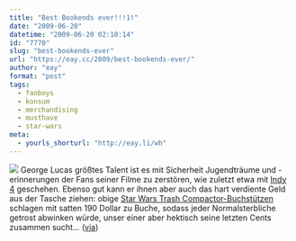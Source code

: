 ```yaml
---
title: "Best Bookends ever!!!1!"
date: "2009-06-20"
datetime: "2009-06-20 02:10:14"
id: "7770"
slug: "best-bookends-ever"
url: "https://eay.cc/2009/best-bookends-ever/"
author: "eay"
format: "post"
tags:
  - fanboys
  - konsum
  - merchandising
  - musthave
  - star-wars
meta:
  - yourls_shorturl: "http://eay.li/wh"
---
```


![](https://eay.cc/uploads/2009/starwarsbookends.jpg) George Lucas größtes Talent ist es mit Sicherheit Jugendträume und -erinnerungen der Fans seiner Filme zu zerstören, wie zuletzt etwa mit [Indy 4](//eay.cc/2008/indy-und-et/) geschehen. Ebenso gut kann er ihnen aber auch das hart verdiente Geld aus der Tasche ziehen: obige [Star Wars Trash Compactor-Buchstützen](http://shop.starwars.com/catalog/product.xml?topcatID=1300264;product_id=1313254) schlagen mit satten 190 Dollar zu Buche, sodass jeder Normalsterbliche getrost abwinken würde, unser einer aber hektisch seine letzten Cents zusammen sucht... ([via](http://www.nerdcore.de/wp/2009/06/19/star-wars-mullpress-buchstutzen/))
